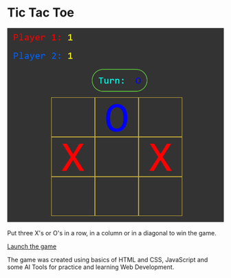 # Tic Tac Toe

<img src="img/screenshot.png">  

Put three X's or O's in a row, in a column or in a diagonal to win the game.

<a href="https://kdannothere.github.io/tic_tac_toe/" target="_blank">Launch the game</a>

The game was created using basics of HTML and CSS, JavaScript and some AI Tools for practice and learning Web Development.
